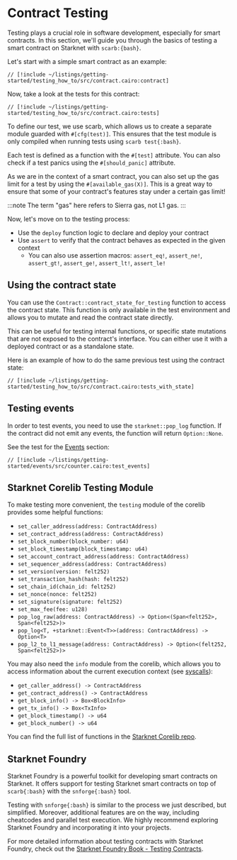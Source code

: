 # Contract Testing

Testing plays a crucial role in software development, especially for smart contracts. In this section, we'll guide you through the basics of testing a smart contract on Starknet with `scarb:{bash}`.

Let's start with a simple smart contract as an example:

```cairo
// [!include ~/listings/getting-started/testing_how_to/src/contract.cairo:contract]
```

Now, take a look at the tests for this contract:

```cairo
// [!include ~/listings/getting-started/testing_how_to/src/contract.cairo:tests]
```

To define our test, we use scarb, which allows us to create a separate module guarded with `#[cfg(test)]`. This ensures that the test module is only compiled when running tests using `scarb test{:bash}`.

Each test is defined as a function with the `#[test]` attribute. You can also check if a test panics using the `#[should_panic]` attribute.

As we are in the context of a smart contract, you can also set up the gas limit for a test by using the `#[available_gas(X)]`. This is a great way to ensure that some of your contract's features stay under a certain gas limit!

:::note
The term "gas" here refers to Sierra gas, not L1 gas.
:::

Now, let's move on to the testing process:

- Use the `deploy` function logic to declare and deploy your contract
- Use `assert` to verify that the contract behaves as expected in the given context
  - You can also use assertion macros: `assert_eq!`, `assert_ne!`, `assert_gt!`, `assert_ge!`, `assert_lt!`, `assert_le!`

## Using the contract state

You can use the `Contract::contract_state_for_testing` function to access the contract state. This function is only available in the test environment and allows you to mutate and read the contract state directly.

This can be useful for testing internal functions, or specific state mutations that are not exposed to the contract's interface. You can either use it with a deployed contract or as a standalone state.

Here is an example of how to do the same previous test using the contract state:

```cairo
// [!include ~/listings/getting-started/testing_how_to/src/contract.cairo:tests_with_state]
```

## Testing events

In order to test events, you need to use the `starknet::pop_log` function. If the contract did not emit any events, the function will return `Option::None`.

See the test for the [Events](/getting-started/basics/events) section:

```cairo
// [!include ~/listings/getting-started/events/src/counter.cairo:test_events]
```

## Starknet Corelib Testing Module

To make testing more convenient, the `testing` module of the corelib provides some helpful functions:

- `set_caller_address(address: ContractAddress)`
- `set_contract_address(address: ContractAddress)`
- `set_block_number(block_number: u64)`
- `set_block_timestamp(block_timestamp: u64)`
- `set_account_contract_address(address: ContractAddress)`
- `set_sequencer_address(address: ContractAddress)`
- `set_version(version: felt252)`
- `set_transaction_hash(hash: felt252)`
- `set_chain_id(chain_id: felt252)`
- `set_nonce(nonce: felt252)`
- `set_signature(signature: felt252)`
- `set_max_fee(fee: u128)`
- `pop_log_raw(address: ContractAddress) -> Option<(Span<felt252>, Span<felt252>)>`
- `pop_log<T, +starknet::Event<T>>(address: ContractAddress) -> Option<T>`
- `pop_l2_to_l1_message(address: ContractAddress) -> Option<(felt252, Span<felt252>)>`

You may also need the `info` module from the corelib, which allows you to access information about the current execution context (see [syscalls](/getting-started/basics/syscalls)):

- `get_caller_address() -> ContractAddress`
- `get_contract_address() -> ContractAddress`
- `get_block_info() -> Box<BlockInfo>`
- `get_tx_info() -> Box<TxInfo>`
- `get_block_timestamp() -> u64`
- `get_block_number() -> u64`

You can find the full list of functions in the [Starknet Corelib repo](https://github.com/starkware-libs/cairo/tree/main/corelib/src/starknet).

## Starknet Foundry

Starknet Foundry is a powerful toolkit for developing smart contracts on Starknet. It offers support for testing Starknet smart contracts on top of `scarb{:bash}` with the `snforge{:bash}` tool.

Testing with `snforge{:bash}` is similar to the process we just described, but simplified. Moreover, additional features are on the way, including cheatcodes and parallel test execution. We highly recommend exploring Starknet Foundry and incorporating it into your projects.

For more detailed information about testing contracts with Starknet Foundry, check out the [Starknet Foundry Book - Testing Contracts](https://foundry-rs.github.io/starknet-foundry/testing/contracts.html).
